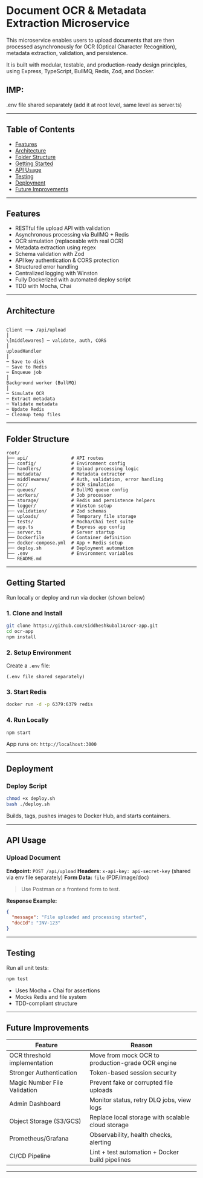 # Document OCR & Metadata Extraction Microservice

This microservice enables users to upload documents that are then processed asynchronously for OCR (Optical Character Recognition), metadata extraction, validation, and persistence.

It is built with modular, testable, and production-ready design principles, using Express, TypeScript, BullMQ, Redis, Zod, and Docker.

## IMP:

.env file shared separately (add it at root level, same level as server.ts)

---

## Table of Contents

- [Features](#features)  
- [Architecture](#architecture)  
- [Folder Structure](#folder-structure)  
- [Getting Started](#getting-started)  
- [API Usage](#api-usage)  
- [Testing](#testing)  
- [Deployment](#deployment)  
- [Future Improvements](#future-improvements)

---

## Features

- RESTful file upload API with validation
- Asynchronous processing via BullMQ + Redis
- OCR simulation (replaceable with real OCR)
- Metadata extraction using regex
- Schema validation with Zod
- API key authentication & CORS protection
- Structured error handling
- Centralized logging with Winston
- Fully Dockerized with automated deploy script
- TDD with Mocha, Chai

---

## Architecture

```

Client ──▶ /api/upload
│
\[middlewares] ─ validate, auth, CORS
│
uploadHandler
│
─ Save to disk
─ Save to Redis
─ Enqueue job
│
Background worker (BullMQ)
│
─ Simulate OCR
─ Extract metadata
─ Validate metadata
─ Update Redis
─ Cleanup temp files

```

---

## Folder Structure

```
root/
├── api/                # API routes
├── config/             # Environment config
├── handlers/           # Upload processing logic
├── metadata/           # Metadata extractor
├── middlewares/        # Auth, validation, error handling
├── ocr/                # OCR simulation
├── queues/             # BullMQ queue config
├── workers/            # Job processor
├── storage/            # Redis and persistence helpers
├── logger/             # Winston setup
├── validation/         # Zod schemas
├── uploads/            # Temporary file storage
├── tests/              # Mocha/Chai test suite
├── app.ts              # Express app config
├── server.ts           # Server startup
├── Dockerfile          # Container definition
├── docker-compose.yml  # App + Redis setup
├── deploy.sh           # Deployment automation
├── .env                # Environment variables
└── README.md
````

---

## Getting Started
Run locally or deploy and run via docker (shown below)

### 1. Clone and Install

```bash
git clone https://github.com/siddheshkubal14/ocr-app.git
cd ocr-app
npm install
```

### 2. Setup Environment

Create a `.env` file:

```env
(.env file shared separately)
```

### 3. Start Redis

```bash
docker run -d -p 6379:6379 redis
```

### 4. Run Locally

```bash
npm start
```

App runs on: `http://localhost:3000`

---

## Deployment

### Deploy Script

```bash
chmod +x deploy.sh
bash ./deploy.sh
```
Builds, tags, pushes images to Docker Hub, and starts containers.


---

## API Usage

### Upload Document

**Endpoint:** `POST /api/upload`
**Headers:** `x-api-key: api-secret-key` (shared via env file separately)
**Form Data:** `file` (PDF/Image/doc)

> Use Postman or a frontend form to test.

**Response Example:**

```json
{
  "message": "File uploaded and processing started",
  "docId": "INV-123"
}
```

---

## Testing

Run all unit tests:

```bash
npm test
```

* Uses Mocha + Chai for assertions
* Mocks Redis and file system
* TDD-compliant structure

---


## Future Improvements

| Feature                      | Reason                                            |
| ---------------------------- | ------------------------------------------------- |
| OCR threshold implementation | Move from mock OCR to production-grade OCR engine |
| Stronger Authentication      | Token-based session security                      |
| Magic Number File Validation | Prevent fake or corrupted file uploads            |
| Admin Dashboard              | Monitor status, retry DLQ jobs, view logs         |
| Object Storage (S3/GCS)      | Replace local storage with scalable cloud storage |
| Prometheus/Grafana           | Observability, health checks, alerting            |
| CI/CD Pipeline               | Lint + test automation + Docker build pipelines   |

---

